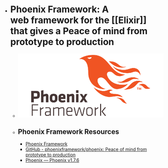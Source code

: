 - # Phoenix Framework: A web framework for the [[Elixir]] that gives a Peace of mind from prototype to production
	- ![phoenix framework.png](../assets/phoenix_framework_1688224359512_0.png)
	- ## Phoenix Framework Resources
		- [Phoenix Framework](https://www.phoenixframework.org/)
		- [GitHub - phoenixframework/phoenix: Peace of mind from prototype to production](https://github.com/phoenixframework/phoenix)
		- [Phoenix — Phoenix v1.7.6](https://hexdocs.pm/phoenix/Phoenix.html)